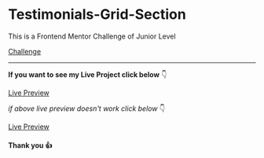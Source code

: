 # Testimonials-Grid-Section

This is a Frontend Mentor Challenge of Junior Level

[Challenge](https://www.frontendmentor.io/challenges/testimonials-grid-section-Nnw6J7Un7)

---

**If you want to see my Live Project click below** :point_down:

[Live Preview](https://frosty-kowalevski-3e0bf4.netlify.app/)

_if above live preview doesn't work click below_ :point_down:

[Live Preview](https://testimonials-grid-section-weld-tau.vercel.app/)

#### Thank you :+1:
